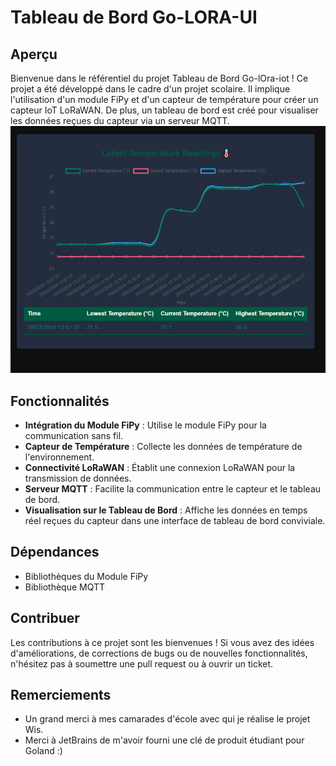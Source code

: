 # Tableau de Bord Go-LORA-UI
## Aperçu
Bienvenue dans le référentiel du projet Tableau de Bord Go-lOra-iot ! Ce projet a été développé dans le cadre d'un projet scolaire. Il implique l'utilisation d'un module FiPy et d'un capteur de température pour créer un capteur IoT LoRaWAN. De plus, un tableau de bord est créé pour visualiser les données reçues du capteur via un serveur MQTT.
![screenshot](https://github.com/edenbwt/Go-lOra-iot-Dashboard/blob/b5a61064b6f05915d685b3096b309f9745bfcb4b/img/Capture%20d%E2%80%99%C3%A9cran%202024-03-29%20144608.png)

## Fonctionnalités
- **Intégration du Module FiPy** : Utilise le module FiPy pour la communication sans fil.
- **Capteur de Température** : Collecte les données de température de l'environnement.
- **Connectivité LoRaWAN** : Établit une connexion LoRaWAN pour la transmission de données.
- **Serveur MQTT** : Facilite la communication entre le capteur et le tableau de bord.
- **Visualisation sur le Tableau de Bord** : Affiche les données en temps réel reçues du capteur dans une interface de tableau de bord conviviale.

## Dépendances
- Bibliothèques du Module FiPy
- Bibliothèque MQTT
  
## Contribuer
Les contributions à ce projet sont les bienvenues ! Si vous avez des idées d'améliorations, de corrections de bugs ou de nouvelles fonctionnalités, n'hésitez pas à soumettre une pull request ou à ouvrir un ticket.

## Remerciements
- Un grand merci à mes camarades d'école avec qui je réalise le projet Wis.
- Merci à JetBrains de m'avoir fourni une clé de produit étudiant pour Goland :)
